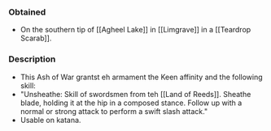 ### Obtained
- On the southern tip of [[Agheel Lake]] in [[Limgrave]] in a [[Teardrop Scarab]]. 
### Description
- This Ash of War grantst eh armament the Keen affinity and the following skill:
- "Unsheathe: Skill of swordsmen from teh [[Land of Reeds]]. Sheathe blade, holding it at the hip in a composed stance. Follow up with a normal or strong attack to perform a swift slash attack."
- Usable on katana.